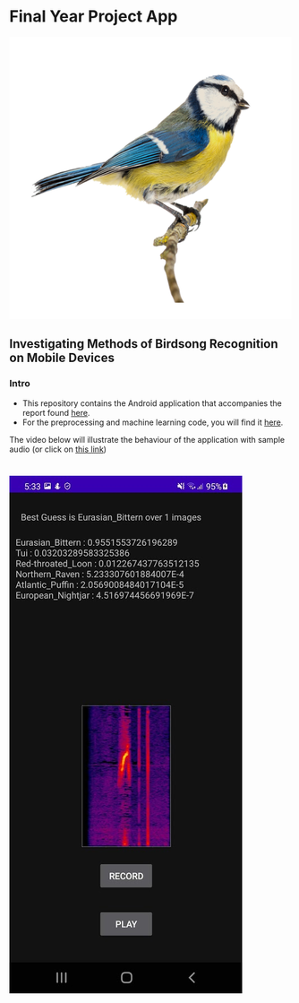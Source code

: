 # Final Year Project App
![bird](bird.png)
## Investigating Methods of Birdsong Recognition on Mobile Devices

### Intro
* This repository contains the Android application that accompanies the report found [here](https://github.com/BurkeO/Dissertation).
* For the preprocessing and machine learning code, you will find it [here](https://github.com/BurkeO/Final_Year_Project).

The video below will illustrate the behaviour of the application with sample audio (or click on [this link](https://drive.google.com/file/d/1vsim-vC2DLr6RmWSRJbnQsr0BN5WXiwd/view?usp=sharing))
#
[![Android Application video](app.jpg)](https://drive.google.com/file/d/1vsim-vC2DLr6RmWSRJbnQsr0BN5WXiwd/view?usp=sharing)